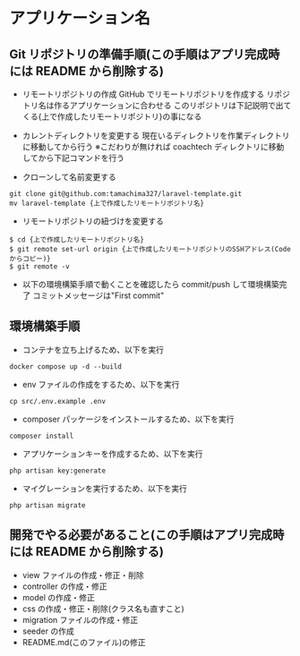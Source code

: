 # アプリケーション名

## Git リポジトリの準備手順(この手順はアプリ完成時には README から削除する)

-   リモートリポジトリの作成
    GitHub でリモートリポジトリを作成する
    リポジトリ名は作るアプリケーションに合わせる
    このリポジトリは下記説明で出てくる{上で作成したリモートリポジトリ}の事になる

-   カレントディレクトリを変更する
    現在いるディレクトリを作業ディレクトリに移動してから行う
    ※こだわりが無ければ coachtech ディレクトリに移動してから下記コマンドを行う

-   クローンして名前変更する

```
git clone git@github.com:tamachima327/laravel-template.git
mv laravel-template {上で作成したリモートリポジトリ名}
```

-   リモートリポジトリの紐づけを変更する

```
$ cd {上で作成したリモートリポジトリ名}
$ git remote set-url origin {上で作成したリモートリポジトリのSSHアドレス(Codeからコピー)}
$ git remote -v
```

-   以下の環境構築手順で動くことを確認したら commit/push して環境構築完了
    コミットメッセージは"First commit"

## 環境構築手順

-   コンテナを立ち上げるため、以下を実行

```
docker compose up -d --build
```

-   env ファイルの作成をするため、以下を実行

```
cp src/.env.example .env
```

-   composer パッケージをインストールするため、以下を実行

```
composer install
```

-   アプリケーションキーを作成するため、以下を実行

```
php artisan key:generate
```

-   マイグレーションを実行するため、以下を実行

```
php artisan migrate
```

## 開発でやる必要があること(この手順はアプリ完成時には README から削除する)

-   view ファイルの作成・修正・削除
-   controller の作成・修正
-   model の作成・修正
-   css の作成・修正・削除(クラス名も直すこと)
-   migration ファイルの作成・修正
-   seeder の作成
-   README.md(このファイル)の修正
